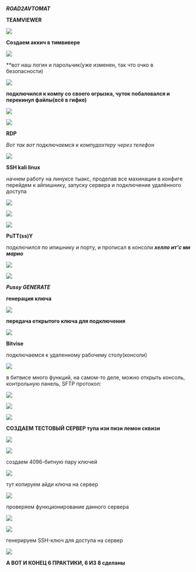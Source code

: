 ***ROAD2AVTOMAT***

**TEAMVIEWER**

![](https://lh3.googleusercontent.com/proxy/pKA1bmlgXPxQqk7_h2eCneMndgEp9MnNfdQU88efxUOdPowraxzBw3H99wAAEulhrUuMmMljxmkNjzlIOdIWh-ROnB0)

**Создаем аккич в тимвивере**

![](https://raw.githubusercontent.com/kop4anskiy/prac6/main/Screenshot_2.png)

**вот наш логин и парольчик(уже изменен, так что очко в безопасности)

![](https://raw.githubusercontent.com/kop4anskiy/prac6/main/Screenshot_1.png)

**подключился к компу со своего огрызка, чуток побаловался и перекинул файлы(всё в гифке)**

![](https://media2.giphy.com/media/CwwPnh2AYeJnVCidOt/giphy.gif)

![](https://media2.giphy.com/media/cLtvHhwdfYxUFhWX61/giphy.gif)

**RDP**

*Вот так вот подключаемся к компудахтеру через телефон*

![](https://raw.githubusercontent.com/kop4anskiy/prac6/main/1)





**SSH kali linux**

начнем работу на линуксе 
тыакс, проделав все махинации в конфиге
перейдем к айпишнику, запуску сервера и подключение удалённого доступа 

![](https://raw.githubusercontent.com/kop4anskiy/prac6/main/7-n0gICf0_E.jpg)

![](https://raw.githubusercontent.com/kop4anskiy/prac6/main/qdQyZJ6a738.jpg)

![](https://raw.githubusercontent.com/kop4anskiy/prac6/main/ntzaYw07Z0I.jpg)

**PuTT(ss)Y**

подключился по ипишнику и порту, и прописал в консоли ***хелло ит'c ми марио***

![](https://raw.githubusercontent.com/kop4anskiy/prac6/main/Screenshot_4.png)

![](https://raw.githubusercontent.com/kop4anskiy/prac6/main/Screenshot_5.png)

***Pussy GENERATE***

**генерация ключа**

![](https://raw.githubusercontent.com/kop4anskiy/prac6/main/Screenshot_10.png)

**передача открытого ключа для подключения**

![](https://raw.githubusercontent.com/kop4anskiy/prac6/main/Screenshot_11.png)

**Bitvise**

подключаемся к удаленному рабочему столу(консоли)

![](https://raw.githubusercontent.com/kop4anskiy/prac6/main/Screenshot_6.png)

в битвисе много функций, на самом-то деле,
можно открыть консоль, контрольную панель, SFTP протокол:

![](https://raw.githubusercontent.com/kop4anskiy/prac6/main/Screenshot_7.png)

![](https://raw.githubusercontent.com/kop4anskiy/prac6/main/Screenshot_8.png)

![](https://raw.githubusercontent.com/kop4anskiy/prac6/main/Screenshot_9.png)


**СОЗДАЕМ ТЕСТОВЫЙ СЕРВЕР тупа изи пизи лемон сквизи**

![](https://raw.githubusercontent.com/kop4anskiy/prac6/main/Screenshot_12.png)

![](https://raw.githubusercontent.com/kop4anskiy/prac6/main/Screenshot_13.png)

создаем 4096-битную пару ключей

![](https://raw.githubusercontent.com/kop4anskiy/prac6/main/Screenshot_14.png)

тут копируем айди ключа на сервер

![](https://raw.githubusercontent.com/kop4anskiy/prac6/main/Screenshot_15.png)

проверяем функционирование данного сервера 

![](https://raw.githubusercontent.com/kop4anskiy/prac6/main/Screenshot_16.png)

![](https://raw.githubusercontent.com/kop4anskiy/prac6/main/Screenshot_17.png)

генерируем SSH-ключ для доступа на сервер

![](https://raw.githubusercontent.com/kop4anskiy/prac6/main/Screenshot_18.png)

**А ВОТ И КОНЕЦ 6 ПРАКТИКИ, 6 ИЗ 8 сделаны**

